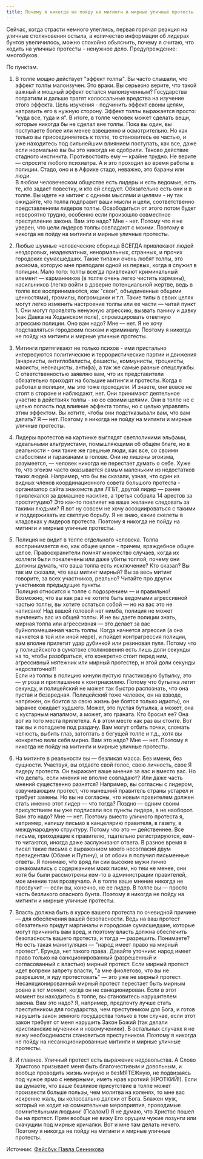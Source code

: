 ```yaml
---
title: Почему я никогда не пойду на митинги и мирные уличные протесты
---
```


Сейчас, когда страсти немного улеглись, первая горячая реакция на уличные столкновения остыла, а количество информации об лидерах бунтов увеличилось, можно спокойно обьяснить, почему я считаю, что ходить на уличные протесты - ненужное дело. Предупреждение: многобуков.

По пунктам.

1. В толпе мощно действует "эффект толпы". Вы часто слышали, что эффект толпы малоизучен. Это враки. Вы серьезно верите, что такой важный и мощный эффект остался малоизученным? Государства потратили и дальше тратят колоссальные вредства на изучение этого эффекта. Цель изучения - подчинить эффект своим целям, направить его в нужную сторону. Эффект толпы выражается просто: "куда все, туда и я". В итоге, в толпе человек может сделать вещи, которые никогда бы не сделал вне толпы. Пока вы один, вы поступаете более или менее взвешенно и осмотрительно. Но как только вы присоединяетесь к толпе, то становитесь ее частью, и уже находитесь под сильнейшим влиянием поступать, как все, даже если нормально вы бы это никогда не одобрили. Таково действие стадного инстинкта. Противостоять ему — крайне трудно. Не верите — спросите любого психиатра. А я это проходил во время работы в полиции. Стадо, оно и в Африке стадо, неважно, это бараны или люди.  
В любом человеческом обществе есть лидеры и есть ведомые, есть те, кто задает повестку, и кто ей следует. Обязательно есть они и в толпе. Вы идете на митинг с одними мыслями и целями - ну так ожидайте, что толпа подправит ваши мысли и цели, соответственно представлениям лидеров толпы. Освободиться от этого потом будет невероятно трудно, особенно если произошло совместное преступление закона. Вам это надо? Мне - нет. Потому что я не уверен, что цели лидеров толпы совпадают с моими. Поэтому я никогда не пойду на митинги и мирные уличные протесты.

2. Любые шумные человеческие сборища ВСЕГДА привлекают людей нездоровых, неадекватных, ненормальных, странных, и прочих городских сумасшедших. Такие типажи очень любят толпы, это аксиома, которую мне преподали одной из первых, когда я служил в полиции. Мало того: толпы всегда привлекают криминальный элемент — карманников (в толпе очень легко чистить карманы), насильников (легко войти в доверие потенциальной жертве, ведь в толпе все воспринимаются, как "свои", объединенные общими ценностями), громилы, погромщики и т.п. Такие типы в своих целях могут легко изменить настроение толпы или ее части — читай пункт 1. Они могут проявлять ненужную агрессию, вызвать панику и давку (как Давка на Ходынском поле), спровоцировать ответную агрессию полиции. Оно вам надо? Мне — нет. Я не хочу подставляться городским психам и криминалу. Поэтому я никогда не пойду на митинги и мирные уличные протесты.

3. Митинги притягивают не только психов - ими пристально интересуются политические и террористические партии и движения (анархисты, антиглобалисты, фашисты, коммунисты, троцкисты, маоисты, неонацисты, антифа), а так же самые разные спецслужбы. С ответственностью заявляю вам, что их представители обязательно приходят на большие митинги и протесты. Когда я работал в полиции, мы это тоже проходили. И знаете, они вовсе не стоят в стороне и наблюдают, нет. Они принимают деятельное участие в действиях толпы - но со своими целями. Они в толпе не с целью попасть под влияние эффекта толпы, но с целью управлять этим эффектом. Вы хотите, чтобы они подстказывали вам, что вам делать? Я — нет. Поэтому я никогда не пойду на митинги и мирные уличные протесты.

4. Лидеры протестов на картинке выглядят светлоликими эльфами, идеальными альтруистами, помышляющими об общем благе, но в реальности - они такие же грешные люди, как все, со своими слабостями и тараканами в голове. Они не лишены эгоизма, разумеется,  — человек никогда не перестает думать о себе. Хуже то, что эгоизм часто оказывается самым маленьким из недостатков таких людей. Например, что бы вы сказали, узнав, что один из видных членов координационного совета большого протеста - организатор сайта знакомств для ЛГБТ, другой лидер — ранее привлекался за домашнее насилие, а третья собрала 14 арестов за проституцию? Это как-то повлияет на ваше желание следовать за такими людьми? Я вот ну совсем не хочу ассоциироваться с такими и поддерживать их светлую борьбу. Я не знаю, какие скелеты в кладовках у лидеров протеста. Поэтому я никогда не пойду на митинги и мирные уличные протесты.

5. Полиция не видит в толпе отдельного человека. Толпа воспринимается ею, как общее целое - причем, враждебное общее целое. Правоохранители помнят множество случаев, когда их коллеги были покалечены или даже убиты толпой, почему они должны думать, что ваша толпа есть исключение? Кто сказал? Вы так им сказали, что ваш митинг мирный? Вы за весь митинг говорите, за всех участников, реально? Читайте про других участников предыдущие пункты.  
Полиция относится к толпе с подозрением — и правильно! Возможно, что вы как раз не хотите быть ведомыми агрессивной частью толпы, вы хотите остаться собой — но на вас это не написано! Над вашей головой нет нимба, полиция не может вычленить вас из общей толпы. И не вы даете полиции знать, мирная толпа или агрессивная — это делает за вас буйнопомешанная часть толпы. Когда начнется агрессия (а она начнется в той или иной мере), и пойдет контрагрессия полиции, вам вполне прилетит удар дубинкой или резиновая пуля. Потому что у полицейского в суматохе столкновения есть лишь доли секунды на то, чтобы разобраться, кто конкретно стоит перед ним, агрессивный мятежник или мирный протестер, и этой доли секунды недостаточно!!!  
Если из толпы в полицию кинули пустую пластиковую бутылку, это — угроза и приглашение к контрнасилию. Потому что бутылка летит секунду, и полицейский не может так быстро распознать, что она пустая и безвредная. Полицейский тоже человек, он на взводе, напряжен, он боится за свою жизнь (не боятся только идиоты), он заранее ожидает худшего. Может, это пустая бутылка, а может, она с кустарным напалмом, а может, это граната. Кто бросил ее? Она вот из того места прилетела. А в этом месте как раз вы стоите. Вот так вы и попадаете под раздачу. Вам могут отбить почки, сломать челюсть, выбить глаз, затоптать в бегущей толпе и т.д., хотя вы конкретно вели себя мирно. Вам это надо? Мне — нет. Поэтому я никогда не пойду на митинги и мирные уличные протесты.

6. На митинге в реальности вы — безликая масса. Без имени, без сущности. Участвуя, вы отдаете свой голос, свою личность, свое Я лидеру протеста. Он выражает ваше мнение за вас и вместо вас. Но что делать, если мнения не вполне совпадают? Или даже часть мнений существенно разнятся? Например, вы согласны с лидером, озвучивающим протест, что нынешний правитель страны устарел и требует замены. Но вы не согласны, что новым правителем должен стать именно этот лидер — что тогда? Поздно — одним своим присутствием вы уже подписали все пункты лидера, а не наоборот. Вам это надо? Мне — нет. Поэтому вместо уличного протеста я, например, напишу письмо в канцелярию правителя, в газету, в международную структуру. Потому что это — действеннее. Все письма, приходящие к правителю, тщательно регистрируются, кем-то читаются, иногда даже заслуживают ответа. В разное время я писал такие письма с выражением моего несогласия двум президентам (Обаме и Путину), и от обоих я получил письменные ответы. Я понимаю, что вряд ли сии высокие мужи лично ознакомились с содержанием моих писем, но тем не менее, они хотя бы были рассмотрены кем-то в администрации правителей, мое мнение там прозвучало. А в толпе ваше мнение никогда не прозвучит — если вы, конечно, не ее лидер. В толпе вы — просто часть безликого опасного бунта. Поэтому я никогда не пойду на митинги и мирные уличные протесты.

7. Власть должна быть в курсе вашего протеста по очевидной причине — для обеспечения вашей безопасности. Ведь на ваш протест обязательно придут маргиналы и городские сумасшедшие, которые могут причинить вам вред, и поэтому власть должна обеспечить безопасность вашего протеста, и тогда — разрешить. Понимаете? Но есть такая манипуляция — "народ имеет право на мирный протест". Ерунда, нет такого права. Давайте уточним: народ имеет право только на санкционированный (разрешенный и согласованный с властью) мирный протест. Если мирный протест идет вопреки запрету власти, "а мне фиолетово, что вы не разрешили, я иду протестовать" — это уже не мирный протест. Несанкционированный мирный протест перестает быть мирным ровно в тот момент, когда он не санкционирован. Если в этот момент вы находитесь в толпе, вы становитесь нарушителем закона. Вам это надо? Я, например, предпочту лучше стать преступником для государства, чем преступником для Бога, и готов нарушить закон земного государства только в том случае, если этот закон требует от меня нарушить Закон Божий (так делали христианские мученики и новомученики). В остальных случаях я не вижу необходимости становиться преступником. Поэтому я никогда не пойду на несанкционированные митинги и мирные уличные протесты.

8. И главное. Уличный протест есть выражение недовольства. А Слово Христово призывает меня быть благочестивым и довольным, и вообще проводить жизнь мирную и безМЯТЕЖную, не подвизаясь под чужое ярмо с неверными, иметь нрав кроткий (КРОТКИЙ!). Если вы думаете, что ваше безликое присутствие в толпе может произвести больше пользы, чем молитва на коленях, то мне вас искренне жаль, вы колоссально далеки от Бога. Блажен муж, который не ходит на сомнительные мероприятия, проводимые сомнительными людьми! (Псалом1) Я не думаю, что Христос пошел бы на протест. Прям вообще не вижу Его орущим чужие лозунги или скачущим под мирные кричалки. Вот и мне там делать нечего. Поэтому я никогда не пойду на митинги и мирные уличные протесты.

Источник: [Фейсбук Павла Сенникова][1]

[1]: https://www.facebook.com/profile.php?id=100004147357329
